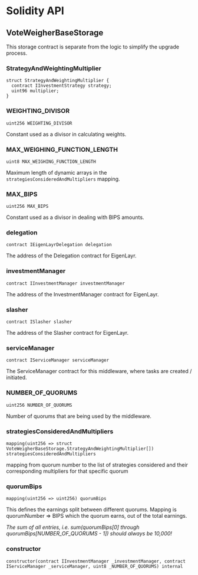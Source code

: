 # Solidity API

## VoteWeigherBaseStorage

This storage contract is separate from the logic to simplify the upgrade process.

### StrategyAndWeightingMultiplier

```solidity
struct StrategyAndWeightingMultiplier {
  contract IInvestmentStrategy strategy;
  uint96 multiplier;
}
```

### WEIGHTING_DIVISOR

```solidity
uint256 WEIGHTING_DIVISOR
```

Constant used as a divisor in calculating weights.

### MAX_WEIGHING_FUNCTION_LENGTH

```solidity
uint8 MAX_WEIGHING_FUNCTION_LENGTH
```

Maximum length of dynamic arrays in the `strategiesConsideredAndMultipliers` mapping.

### MAX_BIPS

```solidity
uint256 MAX_BIPS
```

Constant used as a divisor in dealing with BIPS amounts.

### delegation

```solidity
contract IEigenLayrDelegation delegation
```

The address of the Delegation contract for EigenLayr.

### investmentManager

```solidity
contract IInvestmentManager investmentManager
```

The address of the InvestmentManager contract for EigenLayr.

### slasher

```solidity
contract ISlasher slasher
```

The address of the Slasher contract for EigenLayr.

### serviceManager

```solidity
contract IServiceManager serviceManager
```

The ServiceManager contract for this middleware, where tasks are created / initiated.

### NUMBER_OF_QUORUMS

```solidity
uint256 NUMBER_OF_QUORUMS
```

Number of quorums that are being used by the middleware.

### strategiesConsideredAndMultipliers

```solidity
mapping(uint256 => struct VoteWeigherBaseStorage.StrategyAndWeightingMultiplier[]) strategiesConsideredAndMultipliers
```

mapping from quorum number to the list of strategies considered and their
corresponding multipliers for that specific quorum

### quorumBips

```solidity
mapping(uint256 => uint256) quorumBips
```

This defines the earnings split between different quorums. Mapping is quorumNumber => BIPS which the quorum earns, out of the total earnings.

_The sum of all entries, i.e. sum(quorumBips[0] through quorumBips[NUMBER_OF_QUORUMS - 1]) should *always* be 10,000!_

### constructor

```solidity
constructor(contract IInvestmentManager _investmentManager, contract IServiceManager _serviceManager, uint8 _NUMBER_OF_QUORUMS) internal
```

